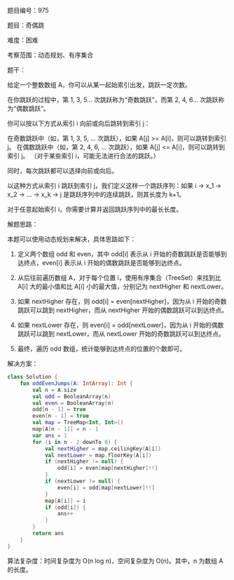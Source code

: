 题目编号：975

题目：奇偶跳

难度：困难

考察范围：动态规划、有序集合

题干：

给定一个整数数组 A，你可以从某一起始索引出发，跳跃一定次数。

在你跳跃的过程中，第 1, 3, 5... 次跳跃称为“奇数跳跃”，而第 2, 4, 6... 次跳跃称为“偶数跳跃”。

你可以按以下方式从索引 i 向前或向后跳转到索引 j：

在奇数跳跃中（如，第 1, 3, 5, ... 次跳跃），如果 A[j] >= A[i]，则可以跳转到索引 j。
在偶数跳跃中（如，第 2, 4, 6, ... 次跳跃），如果 A[j] <= A[i]，则可以跳转到索引 j。
（对于某些索引 i，可能无法进行合法的跳跃。）

同时，每次跳跃都可以选择向前或向后。

以这种方式从索引 i 跳跃到索引 j，我们定义这样一个跳跃序列：如果 i -> x_1 -> x_2 -> ... -> x_k -> j 是跳跃序列中的连续跳跃，则其长度为 k+1。

对于任意起始索引 i，你需要计算并返回跳跃序列中的最长长度。

解题思路：

本题可以使用动态规划来解决，具体思路如下：

1. 定义两个数组 odd 和 even，其中 odd[i] 表示从 i 开始的奇数跳跃是否能够到达终点，even[i] 表示从 i 开始的偶数跳跃是否能够到达终点。

2. 从后往前遍历数组 A，对于每个位置 i，使用有序集合（TreeSet）来找到比 A[i] 大的最小值和比 A[i] 小的最大值，分别记为 nextHigher 和 nextLower。

3. 如果 nextHigher 存在，则 odd[i] = even[nextHigher]，因为从 i 开始的奇数跳跃可以跳到 nextHigher，而从 nextHigher 开始的偶数跳跃可以到达终点。

4. 如果 nextLower 存在，则 even[i] = odd[nextLower]，因为从 i 开始的偶数跳跃可以跳到 nextLower，而从 nextLower 开始的奇数跳跃可以到达终点。

5. 最终，遍历 odd 数组，统计能够到达终点的位置的个数即可。

解决方案：

```kotlin
class Solution {
    fun oddEvenJumps(A: IntArray): Int {
        val n = A.size
        val odd = BooleanArray(n)
        val even = BooleanArray(n)
        odd[n - 1] = true
        even[n - 1] = true
        val map = TreeMap<Int, Int>()
        map[A[n - 1]] = n - 1
        var ans = 1
        for (i in n - 2 downTo 0) {
            val nextHigher = map.ceilingKey(A[i])
            val nextLower = map.floorKey(A[i])
            if (nextHigher != null) {
                odd[i] = even[map[nextHigher]!!]
            }
            if (nextLower != null) {
                even[i] = odd[map[nextLower]!!]
            }
            map[A[i]] = i
            if (odd[i]) {
                ans++
            }
        }
        return ans
    }
}
```

算法复杂度：时间复杂度为 O(n log n)，空间复杂度为 O(n)。其中，n 为数组 A 的长度。